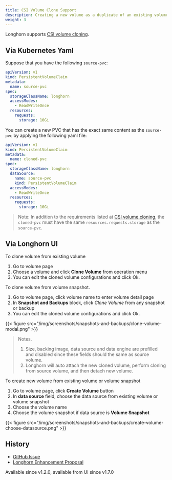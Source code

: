 ```yaml
---
title: CSI Volume Clone Support
description: Creating a new volume as a duplicate of an existing volume
weight: 3
---
```


Longhorn supports [CSI volume cloning](https://kubernetes.io/docs/concepts/storage/volume-pvc-datasource/).

## Via Kubernetes Yaml
Suppose that you have the following `source-pvc`:
```yaml
apiVersion: v1
kind: PersistentVolumeClaim
metadata:
  name: source-pvc
spec:
  storageClassName: longhorn
  accessModes:
    - ReadWriteOnce
  resources:
    requests:
      storage: 10Gi
```
You can create a new PVC that has the exact same content as the `source-pvc` by applying the following yaml file:
```yaml
apiVersion: v1
kind: PersistentVolumeClaim
metadata:
  name: cloned-pvc
spec:
  storageClassName: longhorn
  dataSource:
    name: source-pvc
    kind: PersistentVolumeClaim
  accessModes:
    - ReadWriteOnce
  resources:
    requests:
      storage: 10Gi
```

> Note:
> In addition to the requirements listed at [CSI volume cloning](https://kubernetes.io/docs/concepts/storage/volume-pvc-datasource/),
> the `cloned-pvc` must have the same `resources.requests.storage` as the `source-pvc`.


## Via Longhorn UI

To clone volume from existing volume
1. Go to volume page
2. Choose a volume and click **Clone Volume** from operation menu
3. You can edit the cloned volume configurations and click Ok.

To clone volume from volume snapshot.
1. Go to volume page, click volume name to enter volume detail page
2. In **Snapshot and Backups** block, click *Clone Volume* from any snapshot or backup
3. You can edit the cloned volume configurations and click Ok.

{{< figure src="/img/screenshots/snapshots-and-backups/clone-volume-modal.png" >}}
> Notes.
> 1. Size, backing image, data source and data engine are prefilled and disabled since these fields should the same as source volume.
> 2. Longhorn will auto attach the new cloned volume, perform cloning from source volume, and then detach new volume.

To create new volume from existing volume or volume snapshot
1. Go to volume page, click **Create Volume** button
2. In **data source** field, choose the data source from existing volume or volume snapshot
3. Choose the volume name
4. Choose the volume snapshot if data source is **Volume Snapshot**


{{< figure src="/img/screenshots/snapshots-and-backups/create-volume-choose-datasource.png" >}}

## History
- [GitHub Issue](https://github.com/longhorn/longhorn/issues/1815)
- [Longhorn Enhancement Proposal](https://github.com/longhorn/longhorn/pull/2864)

Available since v1.2.0, available from UI since v1.7.0
